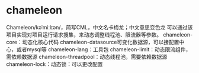 # chameleon
Chameleon/kəˈmiːlɪən/，简写CML，中文名卡梅龙；中文意思变色龙
可以通过该项目实现对项目运行请求搜集，来动态调整线程池、限流器等参数。
chameleon-core：动态化核心代码
chameleon-datasource可变化数据源，可以接配置中心，或者mysql等
chameleon-lang：工具包
chameleon-limit：动态限流组件，需依赖数据源
chameleon-threadpool：动态线程池，需要依赖数据源
chameleon-lock：动态锁：可以更改配置